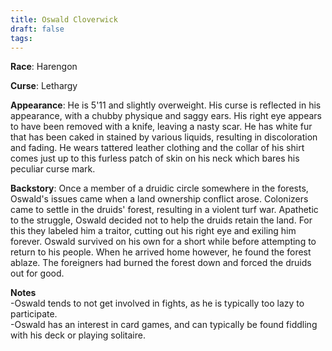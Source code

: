```yaml
---
title: Oswald Cloverwick
draft: false
tags:
---
```

**Race**: Harengon

**Curse**: Lethargy

**Appearance**: He is 5'11 and slightly overweight. His curse is reflected in his appearance, with a chubby physique and saggy ears. His right eye appears to have been removed with a knife, leaving a nasty scar. He has white fur that has been caked in stained by various liquids, resulting in discoloration and fading. He wears tattered leather clothing and the collar of his shirt comes just up to this furless patch of skin on his neck which bares his peculiar curse mark.

**Backstory**: Once a member of a druidic circle somewhere in the forests, Oswald's issues came when a land ownership conflict arose. Colonizers came to settle in the druids' forest, resulting in a violent turf war. Apathetic to the struggle, Oswald decided not to help the druids retain the land. For this they labeled him a traitor, cutting out his right eye and exiling him forever. Oswald survived on his own for a short while before attempting to return to his people. When he arrived home however, he found the forest ablaze. The foreigners had burned the forest down and forced the druids out for good.

**Notes**  
-Oswald tends to not get involved in fights, as he is typically too lazy to participate.  
-Oswald has an interest in card games, and can typically be found fiddling with his deck or playing solitaire.  